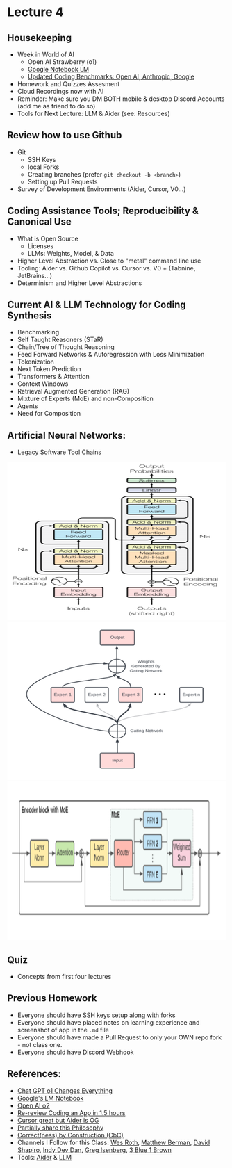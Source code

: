 # Lecture 4

## Housekeeping
- Week in World of AI
    * Open AI Strawberry (o1)
    * [Google Notebook LM](https://notebooklm.google/)
    * [Updated Coding Benchmarks: Open AI, Anthropic, Google](https://www.youtube.com/watch?v=cESc7v1G1uA)
- Homework and Quizzes Assesment
- Cloud Recordings now with AI
- Reminder: Make sure you DM BOTH mobile & desktop Discord Accounts (add me as friend to do so)
- Tools for Next Lecture: LLM & Aider (see: Resources)

## Review how to use Github
- Git
    * SSH Keys
    * local Forks
    * Creating branches (prefer `git checkout -b <branch>`)
    * Setting up Pull Requests
- Survey of Development Environments (Aider, Cursor, V0...)

## Coding Assistance Tools; Reproducibility & Canonical Use
- What is Open Source
    * Licenses
    * LLMs: Weights, Model, & Data
- Higher Level Abstraction vs. Close to "metal" command line use
- Tooling: Aider vs. Github Copilot vs. Cursor vs. V0 + (Tabnine, JetBrains...)
- Determinism and Higher Level Abstractions

## Current AI & LLM Technology for Coding Synthesis
- Benchmarking
- Self Taught Reasoners (STaR)
- Chain/Tree of Thought Reasoning
- Feed Forward Networks & Autoregression with Loss Minimization
- Tokenization
- Next Token Prediction
- Transformers & Attention
- Context Windows
- Retrieval Augmented Generation (RAG)
- Mixture of Experts (MoE) and non-Composition
- Agents
- Need for Composition

## Artificial Neural Networks:
- Legacy Software Tool Chains
<div align="center">
  <img src="./Attention_is_all_you_need_feed_ANN.png" width="600" height="365" />
</div>
<div align="center">
  <img src="./MoE.png" width="600" height="365" />
</div>
<div align="center">
  <img src="./Encoder_router_MoE.png" width="600" height="365" />
</div>

## Quiz
- Concepts from first four lectures 

## Previous Homework
- Everyone should have SSH keys setup along with forks
- Everyone should have placed notes on learning experience and screenshot of app in the `.md` file
- Everyone should have made a Pull Request to only your OWN repo fork - not class one.
- Everyone should have Discord Webhook

## References:
- [Chat GPT o1 Changes Everything](https://youtu.be/GUVrOa4V8iE?si=nuJ7nOqWuSNwlZDH)
- [Google's LM Notebook](https://youtu.be/b7GJ45oKQww?si=FCK2LSEEEEXOKNkK)
- [Open AI o2](https://youtu.be/K_3ww-kICiM?si=OgEtXyrEjNzhmy9n)
- [Re-review Coding an App in 1.5 hours](https://youtu.be/kDcM_xwmP3Q)
- [Cursor great but Aider is OG](https://youtu.be/ag-KxYS8Vuw?si=EVnlS-fwelkbx3JG)
- [Partially share this Philosophy](https://youtu.be/u3wPImWBz7c?si=GzUICDwL7lmCVXVj)
- [Correct(ness) by Construction (CbC)](https://youtu.be/rHY7nboIyBg?si=A_lapKTLNOksZgDE)
- Channels I Follow for this Class: [Wes Roth](https://www.youtube.com/@WesRoth), [Matthew Berman](https://www.youtube.com/@matthew_berman), [David Shapiro](https://www.youtube.com/@DaveShap/videos), [Indy Dev Dan](https://www.youtube.com/@indydevdan), [Greg Isenberg](https://www.youtube.com/@GregIsenberg), [3 Blue 1 Brown](https://www.youtube.com/@3blue1brown)
- Tools: [Aider](https://aider.chat/) & [LLM](https://github.com/simonw/llm)
